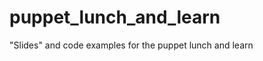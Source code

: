 puppet_lunch_and_learn
======================

"Slides" and code examples for the puppet lunch and learn
